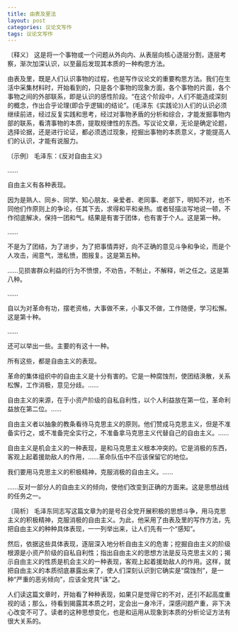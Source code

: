 ```yaml
---
title: 由表及里法
layout: post
categories: 议论文写作
tags: 议论文写作
---
```


〔释义〕 这是将一个事物或一个问题从外向内、从表层向核心逐层分割，逐层考察，渐次加深认识，以至最后发现其本质的一种构思方法。

由表及里，既是人们认识事物的过程，也是写作议论文的重要构思方法。我们在生活中采集材料时，开始看到的，只是各个事物的现象方面，各个事物的片面，各个事物之间的外部联系，即是认识的感性阶段。“在这个阶段中，人们不能造成深刻的概念，作出合乎论理(即合乎逻辑)的结论”。(毛泽东《实践论》)人们的认识必须继续前进，经过反复实践和思考，经过对事物矛盾的分析和综合，才能发掘事物内部的联系，看清事物的本质，提取规律性的东西。写议论文章，无论是确定论题，选择论据，还是进行论证，都必须透过现象，挖掘出事物的本质意义，才能提高人们的认识，才能有说服力。

〔示例〕 毛泽东：《反对自由主义》

……

自由主义有各种表现。

因为是熟人、同乡、同学、知心朋友、亲爱者、老同事、老部下，明知不对，也不同他们作原则上的争论，任其下去，求得和平和亲热。或者轻描淡写地说一顿，不作彻底解决，保持一团和气。结果是有害于团体，也有害于个人。这是第一种。

……

不是为了团结，为了进步，为了把事情弄好，向不正确的意见斗争和争论，而是个人攻击，闹意气，泄私愤，图报复。这是第五种。

……见损害群众利益的行为不愤恨，不劝告，不制止，不解释，听之任之。这是第八种。

……

自以为对革命有功，摆老资格，大事做不来，小事又不做，工作随便，学习松懈。这是第十种。

……

还可以举出一些。主要的有这十一种。

所有这些，都是自由主义的表现。

革命的集体组织中的自由主义是十分有害的。它是一种腐蚀剂，使团结涣散，关系松懈，工作消极，意见分歧。……

自由主义的来源，在于小资产阶级的自私自利性，以个人利益放在第一位，革命利益放在第二位。……

自由主义者以抽象的教条看待马克思主义的原则。他们赞成马克思主义，但是不准备实行之，或不准备完全实行之，不准备拿马克思主义代替自己的自由主义。……

自由主义是机会主义的一种表现，是和马克思主义根本冲突的。它是消极的东西，客观上起着援助敌人的作用，……革命队伍中不应该保留它的地位。

我们要用马克思主义的积极精神，克服消极的自由主义。……

……反对一部分人的自由主义的倾向，使他们改变到正确的方面来。这是思想战线的任务之一。

〔简析〕 毛泽东同志写这篇文章为的是号召全党开展积极的思想斗争，用马克思主义的积极精神，克服消极的自由主义。为此，他采用了由表及里的写作方法，先把自由主义的种种具体表现，一一列举出来，让人们先有一个“感知”。

然后，依据这些具体表现，逐层深入地分析自由主义的危害；挖掘自由主义的阶级根源是小资产阶级的自私自利性；指出自由主义的思想方法是反马克思主义的；揭示自由主义的性质是机会主义的一种表现，客观上起着援助敌人的作用。这样，就把自由主义的本质彻底暴露出来了，使人们深刻认识到它确实是“腐蚀剂”，是一种“严重的恶劣倾向”，应该全党共“诛”之。

人们读这篇文章时，开始看了种种表现，如果只是觉得它的不对，还引不起高度重视的话；那么，待看到揭露其本质之时，定会出一身冷汗，深感问题产重，非下决心改变不可了。读者的这种思想变化，也是和运用从现象到本质的分析论证方法有很大关系的。 